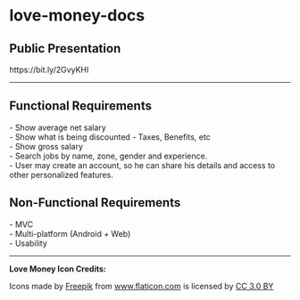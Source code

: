 # love-money-docs

<h2>Public Presentation</h2>
<p>https://bit.ly/2GvyKHI</p>
<hr>

<h2>Functional Requirements</h2>
- Show average net salary <br>
- Show what is being discounted - Taxes, Benefits, etc <br>
- Show gross salary <br>
- Search jobs by name, zone, gender and experience. <br>
- User may create an account, so he can share his details and access to other personalized features.<br>

<h2>Non-Functional Requirements</h2>
- MVC<br>
- Multi-platform (Android + Web)<br>
- Usability<br>

<hr>

<p><b>Love Money Icon Credits:</b> <div>Icons made by <a href="http://www.freepik.com" title="Freepik">Freepik</a> from <a href="https://www.flaticon.com/" title="Flaticon">www.flaticon.com</a> is licensed by <a href="http://creativecommons.org/licenses/by/3.0/" title="Creative Commons BY 3.0" target="_blank">CC 3.0 BY</a></div> </p>
